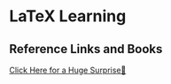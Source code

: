 # LaTeX Learning

## Reference Links and Books

[Click Here for a Huge Surprise🥳](https://github.com/xiaohanyu/awesome-tikz?tab=readme-ov-file#gallery)